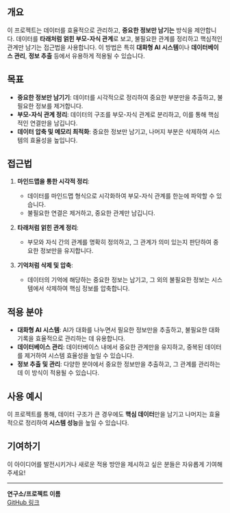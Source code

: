 

## 개요

이 프로젝트는 데이터를 효율적으로 관리하고, **중요한 정보만 남기는** 방식을 제안합니다. 데이터를 **타래처럼 얽힌 부모-자식 관계**로 보고, 불필요한 관계를 정리하고 핵심적인 관계만 남기는 접근법을 사용합니다. 이 방법은 특히 **대화형 AI 시스템**이나 **데이터베이스 관리**, **정보 추출** 등에서 유용하게 적용될 수 있습니다.

## 목표

- **중요한 정보만 남기기**: 데이터를 시각적으로 정리하여 중요한 부분만을 추출하고, 불필요한 정보를 제거합니다.
- **부모-자식 관계 정리**: 데이터의 구조를 부모-자식 관계로 분리하고, 이를 통해 핵심적인 연결만을 남깁니다.
- **데이터 압축 및 메모리 최적화**: 중요한 정보만 남기고, 나머지 부분은 삭제하여 시스템의 효율성을 높입니다.

## 접근법

1. **마인드맵을 통한 시각적 정리**:
   - 데이터를 마인드맵 형식으로 시각화하여 부모-자식 관계를 한눈에 파악할 수 있습니다.
   - 불필요한 연결은 제거하고, 중요한 관계만 남깁니다.

2. **타래처럼 얽힌 관계 정리**:
   - 부모와 자식 간의 관계를 명확히 정의하고, 그 관계가 의미 있는지 판단하여 중요한 정보만을 유지합니다.

3. **기억처럼 삭제 및 압축**:
   - 데이터의 기억에 해당하는 중요한 정보는 남기고, 그 외의 불필요한 정보는 시스템에서 삭제하여 핵심 정보를 압축합니다.

## 적용 분야

- **대화형 AI 시스템**: AI가 대화를 나누면서 필요한 정보만을 추출하고, 불필요한 대화 기록을 효율적으로 관리하는 데 유용합니다.
- **데이터베이스 관리**: 데이터베이스 내에서 중요한 관계만을 유지하고, 중복된 데이터를 제거하여 시스템 효율성을 높일 수 있습니다.
- **정보 추출 및 관리**: 다양한 분야에서 중요한 정보만을 추출하고, 그 관계를 관리하는 데 이 방식이 적용될 수 있습니다.

## 사용 예시

이 프로젝트를 통해, 데이터 구조가 큰 경우에도 **핵심 데이터**만을 남기고 나머지는 효율적으로 정리하여 **시스템 성능**을 높일 수 있습니다.

## 기여하기

이 아이디어를 발전시키거나 새로운 적용 방안을 제시하고 싶은 분들은 자유롭게 기여해주세요!

---

**연구소/프로젝트 이름**  
[GitHub 링크](https://github.com/username/repository-name)

